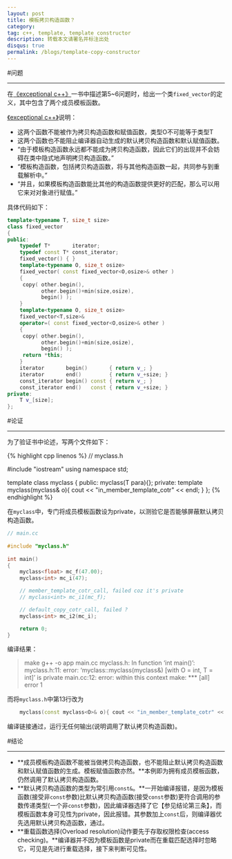 ```yaml
---
layout: post
title: 模板拷贝构造函数？
category:
tag: c++, template, template constructor
description: 转载本文请署名并标注出处
disqus: true
permalink: /blogs/template-copy-constructor
---
```


#问题

---

[exceptional-cpp]: http://www.amazon.cn/Exceptional-C-%E4%B8%AD%E6%96%87%E7%89%88-Herb-Sutter/dp/B0011BWWCG

在[《exceptional c++》][exceptional-cpp]一书中描述第5~6问题时，给出一个类`fixed_vector`的定义，其中包含了两个成员模板函数。

[《exceptional c++》][exceptional-cpp]说明：
	
- 这两个函数不能被作为拷贝构造函数和赋值函数，类型O不可能等于类型T
- 这两个函数也不能阻止编译器自动生成的默认拷贝构造函数和默认赋值函数。
- “由于模板构造函数永远都不能成为拷贝构造函数，因此它们的出现并不会妨碍在类中隐式地声明拷贝构造函数。”
- “模板构造函数，包括拷贝构造函数，将与其他构造函数一起，共同参与到重载解析中。”
- “并且，如果模板构造函数能比其他的构造函数提供更好的匹配，那么可以用它来对对象进行赋值。”	

具体代码如下：

```cpp
template<typename T, size_t size>
class fixed_vector
{
public:
	typedef T*       iterator;
	typedef const T* const_iterator;
	fixed_vector() { }
	template<typename O, size_t osize>
	fixed_vector( const fixed_vector<O,osize>& other )
	{
	 copy( other.begin(),
		   other.begin()+min(size,osize),
		   begin() );
	}
	template<typename O, size_t osize>
	fixed_vector<T,size>&
	operator=( const fixed_vector<O,osize>& other )
	{
	 copy( other.begin(),
		   other.begin()+min(size,osize),
		   begin() );
	 return *this;
	}
	iterator       begin()       { return v_; }
	iterator       end()         { return v_+size; }
	const_iterator begin() const { return v_; }
	const_iterator end()   const { return v_+size; }
private:
	T v_[size];
};
```

#论证

---

为了验证书中论述，写两个文件如下：

{% highlight cpp linenos %}
// myclass.h

#include "iostream"
using namespace std;
 
template<typename T>
class myclass
{
public:
	myclass(T para){};
private:
	template<typename O>
	myclass(myclass<O>& o){ cout << "in_member_template_cotr" << endl; }
};
{% endhighlight %}

在`myclass`中，专门将成员模板函数设为private，以测验它是否能够屏蔽默认拷贝构造函数。

```cpp
// main.cc
 
#include "myclass.h"
  
int main()
{ 
	myclass<float> mc_f(47.00);
	myclass<int> mc_i(47);

	// member_template_cotr_call, failed coz it's private
	// myclass<int> mc_i1(mc_f);

	// default_copy_cotr_call, failed ?
	myclass<int> mc_i2(mc_i);

	return 0;
}
```

编译结果：

> make
> g++ -o app main.cc
> myclass.h: In function ‘int main()’:
> myclass.h:11: error: ‘myclass<T>::myclass(myclass<O>&) [with O = int, T = int]’ is private
> main.cc:12: error: within this context
> make: *** [all] error 1

而将`myclass.h`中第13行改为

```cpp
	myclass(const myclass<O>& o){ cout << "in_member_template_cotr" << endl; }
```

编译链接通过，运行无任何输出(说明调用了默认拷贝构造函数)。

#结论

---

- **成员模板构造函数不能被当做拷贝构造函数，也不能阻止默认拷贝构造函数和默认赋值函数的生成。模板赋值函数亦然。**本例即为拥有成员模板函数，仍然调用了默认拷贝构造函数。
- **默认拷贝构造函数的类型为常引用`const&`。**一开始编译报错，是因为模板函数(接受非`const`参数)比默认拷贝构造函数(接受`const`参数)更符合调用的参数传递类型(一个非`const`参数)，因此编译器选择了它【参见结论第三条】，而模板函数本身可见性为private，因此报错。其参数加上`const`后，则编译器优先选用默认拷贝构造函数，通过。
- **重载函数选择(Overload resolution)动作要先于存取权限检查(access checking)。**编译器并不因为模板函数是private而在重载匹配选择时忽略它，可见是先进行重载选择，接下来判断可见性。

